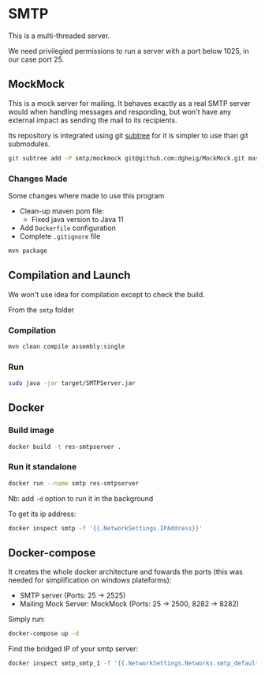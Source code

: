 # SMTP

This is a multi-threaded server.

We need privilegied permissions to run a server with a port below 1025, in our case port 25.



## MockMock

This is a mock server for mailing. It behaves exactly as a real SMTP server would when handling messages and responding, but won't have any external impact as sending the mail to its recipients.

Its repository is integrated using git [subtree](https://www.atlassian.com/git/tutorials/git-subtree) for it is simpler to use than git submodules.

```bash
git subtree add -P smtp/mockmock git@github.com:dgheig/MockMock.git master
```

### Changes Made

Some changes where made to use this program

* Clean-up maven pom file:
  * Fixed java version to Java 11
* Add `Dockerfile` configuration
* Complete `.gitignore` file

```bash
mvn package
```



## Compilation and Launch

We won't use idea for compilation except to check the build.

From the `smtp` folder

### Compilation

```bash
mvn clean compile assembly:single
```



### Run

```bash
sudo java -jar target/SMTPServer.jar
```



## Docker

### Build image

```bash
docker build -t res-smtpserver .
```

### Run it standalone

```bash
docker run --name smtp res-smtpserver
```

Nb: add `-d` option to run it in the background

To get its ip address:

```bash
docker inspect smtp -f '{{.NetworkSettings.IPAddress}}'
```



## Docker-compose

It creates the whole docker architecture and fowards the ports (this was needed for simplification on windows plateforms):

* SMTP server (Ports: 25 -> 2525)
* Mailing Mock Server: MockMock (Ports: 25 -> 2500, 8282 -> 8282)



Simply run:

```bash
docker-compose up -d
```



Find the bridged IP of your smtp server:

```bash
docker inspect smtp_smtp_1 -f '{{.NetworkSettings.Networks.smtp_default.IPAddress}}'
```
